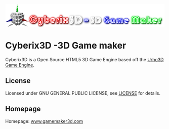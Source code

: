 ![Cyberix3D logo](https://github.com/RedWebGames/Cyberix3D/blob/RedWebGames-patch-1/Cyberix3D2.0Logo.png)
# Cyberix3D -3D Game maker
Cyberix3D is a Open Source HTML5 3D Game Engine based off the [Urho3D Game Engine](https://urho3d.github.io/).
## License
Licensed under GNU GENERAL PUBLIC LICENSE, see [LICENSE](https://github.com/RedWebGames/Cyberix3D/blob/RedWebGames-patch-1/LICENSE)
for details.
## Homepage
Homepage: www.gamemaker3d.com
## 
